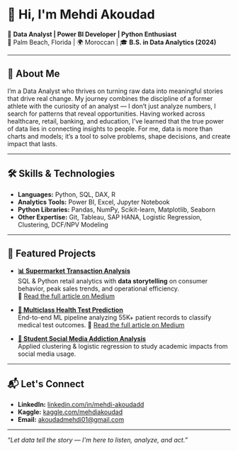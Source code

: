 # 👋 Hi, I'm **Mehdi Akoudad**  

🎯 **Data Analyst | Power BI Developer | Python Enthusiast**  
📍 Palm Beach, Florida | 🌍 Moroccan | 🎓 **B.S. in Data Analytics (2024)**  

---

## 🚀 About Me  

I’m a Data Analyst who thrives on turning raw data into meaningful stories that drive real change. My journey combines the discipline of a former athlete with the curiosity of an analyst — I don’t just analyze numbers, I search for patterns that reveal opportunities. Having worked across healthcare, retail, banking, and education, I’ve learned that the true power of data lies in connecting insights to people. For me, data is more than charts and models; it’s a tool to solve problems, shape decisions, and create impact that lasts.  

---

## 🛠️ Skills & Technologies  

- **Languages:** Python, SQL, DAX, R  
- **Analytics Tools:** Power BI, Excel, Jupyter Notebook  
- **Python Libraries:** Pandas, NumPy, Scikit-learn, Matplotlib, Seaborn  
- **Other Expertise:** Git, Tableau, SAP HANA, Logistic Regression, Clustering, DCF/NPV Modeling  

---

## 📌 Featured Projects  

- **[📊 Supermarket Transaction Analysis](https://github.com/mehdiakoudad/portofolio)**  
  SQL & Python retail analytics with **data storytelling** on consumer behavior, peak sales trends, and operational efficiency.  
  📄 [Read the full article on Medium](https://medium.com/@akoudadmehdi01/inside-the-checkout-what-a-year-of-supermarket-transactions-really-tells-us-ec1dfb653bff)  

- **[🔬 Multiclass Health Test Prediction](https://github.com/mehdiakoudad/portofolio)**  
  End-to-end ML pipeline analyzing 55K+ patient records to classify medical test outcomes.
  📄 [Read the full article on Medium](https://medium.com/@akoudadmehdi01/multiclass-health-test-prediction-with-machine-learning-3a1d92faf994)   

- **[📱 Student Social Media Addiction Analysis](https://github.com/mehdiakoudad/portofolio)**  
  Applied clustering & logistic regression to study academic impacts from social media usage.
  
---

## 📬 Let's Connect  

- **LinkedIn:** [linkedin.com/in/mehdi-akoudadd](https://www.linkedin.com/in/mehdi-akoudadd/)  
- **Kaggle:** [kaggle.com/mehdiakoudad](https://www.kaggle.com/mehdiakoudad)  
- **Email:** akoudadmehdi01@gmail.com  
---

_“Let data tell the story — I'm here to listen, analyze, and act.”_
